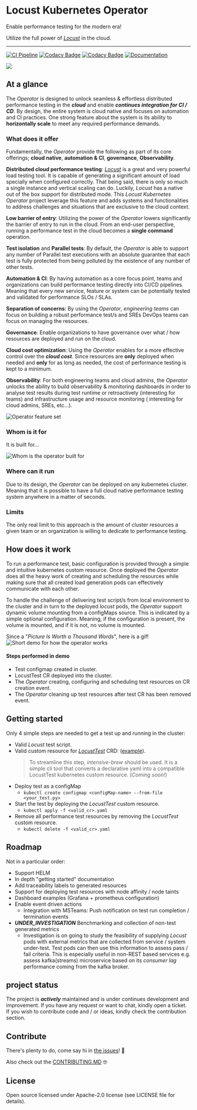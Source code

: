 # Locust Kubernetes Operator

Enable performance testing for the modern era!

Utilize the full power of _[Locust](https://github.com/locustio/locust)_ in the cloud.

-----------------------------

[//]: # (Badges)
[![CI Pipeline][pipeline-status]][pipeline-status-url]
[![Codacy Badge][code-coverage]][code-coverage-url]
[![Codacy Badge][code-quality]][code-quality-url]
[![Documentation][docs]][docs-url]



![](docs/assets/images/run-anywhere.png)

## At a glance

The _Operator_ is designed to unlock seamless & effortless distributed performance testing in the **_cloud_** and enable **_continues
integration for CI / CD_**. By design, the entire system is cloud native and focuses on automation and CI practices. One strong feature
about the system is its ability to **horizontally scale** to meet any required performance demands.

### What does it offer

Fundamentally, the _Operator_ provide the following as part of its core offerings; **cloud native**, **automation & CI**, **governance**,
**Observability**.

**Distributed cloud performance testing**: _[Locust](https://github.com/locustio/locust)_ is a great and very powerful load testing tool. It
is capable of generating a significant amount of load specially when configured correctly. That being said, there is only so much a single
instance and vertical scaling can do. Luckily, _Locust_ has a native out of the box support for distributed mode. This _Locust Kubernetes
Operator_ project leverage this feature and adds systems and functionalities to address challenges and situations that are exclusive to the
cloud context.

**Low barrier of entry**: Utilizing the power of the _Operator_ lowers significantly the barrier of entry to run in the cloud. From an
end-user perspective, running a performance test in the cloud becomes a **single command** operation.

**Test isolation** and **Parallel tests**: By default, the _Operator_ is able to support any number of Parallel test executions with an
absolute guarantee that each test is fully protected from being polluted by the existence of any number of other tests.

**Automation & CI**: By having automation as a core focus point, teams and organizations can build performance testing directly into CI/CD
pipelines. Meaning that every new service, feature or system can be potentially tested and validated for performance SLOs / SLAs.

**Separation of concerns**: By using the _Operator_, _engineering teams_ can focus on building a robust performance test/s and SREs
DevOps teams can focus on managing the resources.

**Governance**: Enable organizations to have governance over what / how resources are deployed and run on the cloud.

**Cloud cost optimization**: Using the _Operator_ enables for a more effective control over the **_cloud cost_**. Since resources are
**only** deployed when needed and **only** for as long as needed, the cost of performance testing is kept to a minimum.

**Observability**: For both engineering teams and cloud admins, the _Operator_ unlocks the ability to build observability & monitoring
dashboards in order to analyse test results during test runtime or retroactively (interesting for teams) and infrastructure usage and
resource monitoring ( interesting for
cloud admins, SREs, etc...).

![Operator feature set](docs/assets/images/operator-feature-set.png "Operator feature set")

### Whom is it for

It is built for...

![Whom is the operator built for](docs/assets/images/built-for.png "Built for")

### Where can it run

Due to its design, the _Operator_ can be deployed on any kubernetes cluster. Meaning that it is possible to have a full cloud native
performance testing system anywhere in a matter of seconds.

### Limits

The only real limit to this approach is the amount of cluster resources a given team or an organization is willing to dedicate to
performance testing.

## How does it work

To run a performance test, basic configuration is provided through a simple and intuitive kubernetes custom resource. Once deployed the
_Operator_ does all the heavy work of creating and scheduling the resources while making sure that all created load generation pods can
effectively communicate with each other.

To handle the challenge of delivering test script/s from local environment to the cluster and in turn to the deployed _locust_ pods,
the _Operator_ support dynamic volume mounting from a configMaps source. This is indicated by a simple optional configuration. Meaning, if
the configuration is present, the volume is mounted, and if it is not, no volume is mounted.

Since a "_Picture Is Worth a Thousand Words_", here is a gif!
![Short demo for how the operator works](docs/assets/images/operatorDemo.gif "Operator Demo")

#### Steps performed in demo

- Test configmap created in cluster.
- LocustTest CR deployed into the cluster.
- The _Operator_ creating, configuring and scheduling test resources on CR creation event.
- The _Operator_ cleaning up test resources after test CR has been removed event.

## Getting started

Only 4 simple steps are needed to get a test up and running in the cluster:

- Valid _Locust_ test script.
- Valid custom resource for _[LocustTest](kube/crd/locust-test-crd.yaml)_ CRD:  ([example](kube/sample-cr/locust-test-cr.yaml)).
  > To streamline this step, _intensive-brew_ should be used. It is a simple cli tool that converts a declarative yaml into a compatible
  LocustTest kubernetes custom resource. (_Coming soon!_)
- Deploy test as a configMap
  - `kubectl create configmap <configMap-name> --from-file <your_test.py>`
- Start the test by deploying the _LocustTest_ custom resource.
  - `kubectl apply -f <valid_cr>.yaml`
- Remove all performance test resources by removing the _LocustTest_ custom resource.
  - `kubectl delete -f <valid_cr>.yaml`

## Roadmap

Not in a particular order:

- Support HELM
- In depth "getting started" documentation
- Add traceability labels to generated resources
- Support for deploying test resources with node affinity / node taints
- Dashboard examples (Grafana + prometheus configuration)
- Enable event driven actions
  - Integration with MSTeams: Push notification on test run completion / termination events
- _**UNDER_INVESTIGATION**_ Benchmarking and collection of non-test generated metrics
  - Investigation is on going to study the feasibility of supplying _Locust_ pods with external metrics that are collected from service /
    system under-test. Test pods can then use this information to assess pass / fail criteria. This is especially useful in non-REST based
    services e.g. assess kafka(streams) microservice based on its _consumer lag_ performance coming from the kafka broker.

## project status

The project is **_actively_** maintained and is under continues development and improvement. If you have any request or want to chat, kindly
open a ticket. If you wish to contribute code and / or ideas, kindly check the contribution section.

## Contribute

There's plenty to do, come say hi in [the issues](https://github.com/AbdelrhmanHamouda/locust-k8s-operator/issues)! 👋

Also check out the [CONTRIBUTING.MD](CONTRIBUTING.md) 🤓

## License

Open source licensed under Apache-2.0 license (see LICENSE file for details).

[//]: # (Pipeline status badge)
[pipeline-status]: https://github.com/AbdelrhmanHamouda/locust-k8s-operator/actions/workflows/ci.yaml/badge.svg?branch=master
[pipeline-status-url]: https://github.com/AbdelrhmanHamouda/locust-k8s-operator/actions/workflows/ci.yaml

[//]: # (Code coverage badge)
[code-coverage]: https://app.codacy.com/project/badge/Grade/70b76e69dbde4a9ebfd36ad5ccf6de78
[code-coverage-url]: https://www.codacy.com/gh/AbdelrhmanHamouda/locust-k8s-operator/dashboard?utm_source=github.com&amp;utm_medium=referral&amp;utm_content=AbdelrhmanHamouda/locust-k8s-operator&amp;utm_campaign=Badge_Grade

[//]: # (Code quality badge)
[code-quality]: https://app.codacy.com/project/badge/Coverage/70b76e69dbde4a9ebfd36ad5ccf6de78
[code-quality-url]: https://www.codacy.com/gh/AbdelrhmanHamouda/locust-k8s-operator/dashboard?utm_source=github.com&utm_medium=referral&utm_content=AbdelrhmanHamouda/locust-k8s-operator&utm_campaign=Badge_Coverage

[//]: # (Documentation badge)
[docs]: https://img.shields.io/badge/Documentation-gh--pages-green
[docs-url]:https://abdelrhmanhamouda.github.io/locust-k8s-operator/
